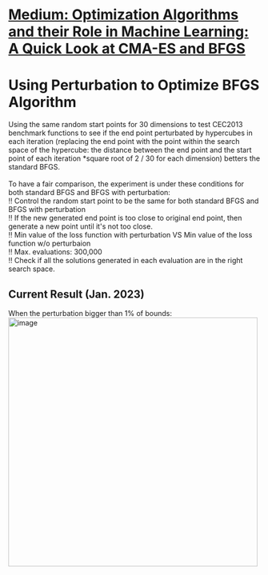 # <a href="https://medium.com/javarevisited/optimization-algorithms-and-their-role-in-machine-learning-a-look-at-cma-es-and-bfgs-25524ab0605e">Medium: Optimization Algorithms and their Role in Machine Learning: A Quick Look at CMA-ES and BFGS</a> 

# Using Perturbation to Optimize BFGS Algorithm

Using the same random start points for 30 dimensions to test CEC2013 benchmark functions to see if the end point perturbated by hypercubes in each iteration (replacing the end point with the point within the search space of the hypercube: the distance between the end point and the start point of each iteration *square root of 2 / 30 for each dimension) betters the standard BFGS.  <br /> 
 <br /> 
To have a fair comparison, the experiment is under these conditions for both standard BFGS and BFGS with perturbation: <br/> 
‼️ Control the random start point to be the same for both standard BFGS and BFGS with perturbation <br/>
‼️ If the new generated end point is too close to original end point, then generate a new point until it's not too close. <br /> 
‼️ Min value of the loss function with perturbation VS Min value of the loss function w/o perturbaion <br /> 
‼️ Max. evaluations: 300,000  <br /> 
‼️ Check if all the solutions generated in each evaluation are in the right search space.

## Current Result (Jan. 2023)
When the perturbation bigger than 1% of bounds: 
 <img width="498" alt="image" src="https://user-images.githubusercontent.com/90204593/217411699-60c76ff9-339b-454f-b00d-ceccd69cbfc8.png">
